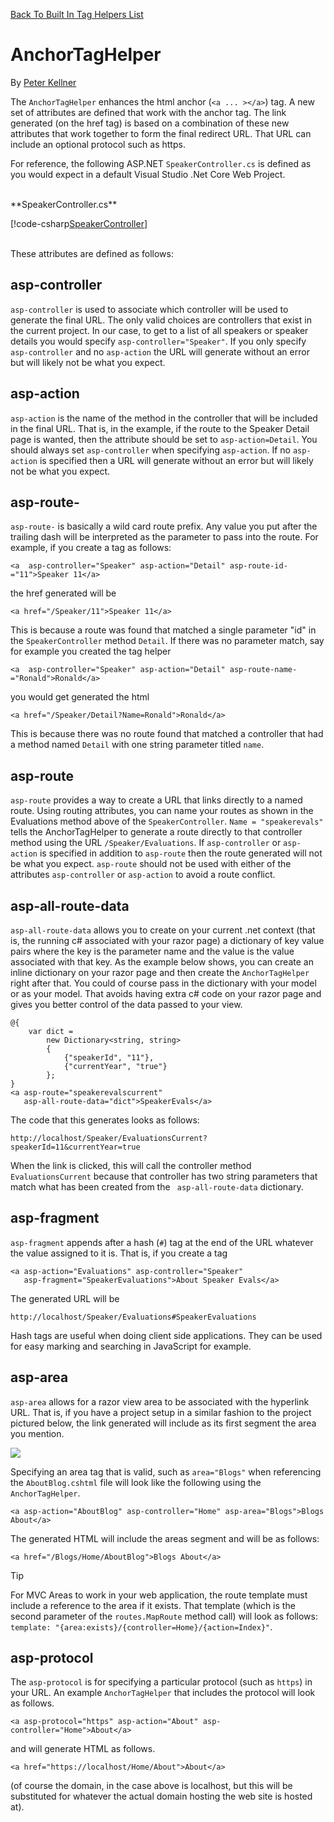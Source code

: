 ﻿[Back To Built In Tag Helpers List](../../builtin.md)


# AnchorTagHelper

By [Peter Kellner](http://peterkellner.net) 


The ```AnchorTagHelper``` enhances the html anchor (`<a ... ></a>`) tag. A new set of attributes are defined that work with the anchor tag. The link generated (on the href tag) is based on a combination of these new attributes that work together to form the final redirect URL. That URL can include an optional protocol such as https.

For reference, the following ASP.NET ```SpeakerController.cs``` is defined as you would expect in a default Visual Studio .Net Core Web Project.



<br/>
**SpeakerController.cs** 

[!code-csharp[SpeakerController](../sample/TagHelpersBuiltInAspNetCore/src/TagHelpersBuiltInAspNetCore/Controllers/SpeakerController.cs)]

<br/>
These attributes are defined as follows:

## asp-controller

```asp-controller``` is used to associate which controller will be used to generate the final URL. The only valid choices are controllers that exist in the current project. In our case, to get to a list of all speakers or speaker details you would specify ```asp-controller="Speaker"```. If you only specify ```asp-controller``` and no ```asp-action``` the URL will generate without an error but will likely not be what you expect.

## asp-action

```asp-action``` is the name of the method in the controller that will be included in the final URL. That is, in the example, if the route to the Speaker Detail page is wanted, then the attribute should be set to ```asp-action=Detail```. You should always set ```asp-controller``` when specifying ```asp-action```. If no ```asp-action``` is specified then a URL will generate without an error but will likely not be what you expect.

## asp-route-

```asp-route-``` is basically a wild card route prefix. Any value you put after the trailing dash will be interpreted as the parameter to pass into the route. For example, if you create a tag as follows: 

```<a  asp-controller="Speaker" asp-action="Detail" asp-route-id-="11">Speaker 11</a>``` 

the href generated will be 

```<a href="/Speaker/11">Speaker 11</a>```  

This is because a route was found that matched a single parameter "id" in the ```SpeakerController``` method ```Detail```. If there was no parameter match, say for example you created the tag helper 

```<a  asp-controller="Speaker" asp-action="Detail" asp-route-name-="Ronald">Ronald</a>```

you would get generated the html 

```<a href="/Speaker/Detail?Name=Ronald">Ronald</a>```

This is because there was no route found that matched a controller that had a method named ```Detail``` with one string parameter titled ```name```.

## asp-route

```asp-route``` provides a way to create a URL that links directly to a named route. Using routing attributes, you can name your routes as shown in the Evaluations method above of the ```SpeakerController```.  ```Name = "speakerevals"``` tells the AnchorTagHelper to generate a route directly to that controller method using the URL ```/Speaker/Evaluations```. If ```asp-controller``` or ```asp-action``` is specified in addition to ```asp-route``` then the route generated will not be what you expect.  ```asp-route``` should not be used with either of the attributes ```asp-controller``` or ```asp-action``` to avoid a route conflict.

## asp-all-route-data

```asp-all-route-data``` allows you to create on your current .net context (that is, the running c# associated with your razor page) a dictionary of key value pairs where the key is the parameter name and the value is the value associated with that key. As the example below shows, you can create an inline dictionary on your razor page and then create the ```AnchorTagHelper``` right after that. You could of course pass in the dictionary with your model or as your model. That avoids having extra c# code on your razor page and gives you better control of the data passed to your view.

```
@{
    var dict =
        new Dictionary<string, string>
        {
            {"speakerId", "11"},
            {"currentYear", "true"}
        };
}
<a asp-route="speakerevalscurrent" 
   asp-all-route-data="dict">SpeakerEvals</a>
```

The code that this generates looks as follows:

```
http://localhost/Speaker/EvaluationsCurrent?speakerId=11&currentYear=true
```

When the link is clicked, this will call the controller method ```EvaluationsCurrent``` because that controller has two string parameters that match what has been created from the ```
asp-all-route-data``` 
dictionary.

## asp-fragment

```asp-fragment``` appends after a hash (```#```) tag at the end of the URL whatever the value assigned to it is. That is, if you create a tag

```
<a asp-action="Evaluations" asp-controller="Speaker"  
   asp-fragment="SpeakerEvaluations">About Speaker Evals</a>
```
The generated URL will be

```
http://localhost/Speaker/Evaluations#SpeakerEvaluations
```
Hash tags are useful when doing client side applications. They can be used for easy marking and searching in JavaScript for example.


## asp-area

```asp-area``` allows for a razor view area to be associated with the hyperlink URL. That is, if you have a project setup in a similar fashion to the project pictured below, the link generated will include as its first segment the area you mention.

![](../_static/ProjectControllersArea.png)

Specifying an area tag that is valid, such as ```area="Blogs"``` when referencing the ```AboutBlog.cshtml``` file will look like the following using the ```AnchorTagHelper```.

```
<a asp-action="AboutBlog" asp-controller="Home" asp-area="Blogs">Blogs About</a>
```

The generated HTML will include the areas segment and will be as follows:

```
<a href="/Blogs/Home/AboutBlog">Blogs About</a>
```

> [!TIP]
> For MVC Areas to work in your web application, the route template must include a reference to the area if it exists. That template (which is the second parameter of the ```routes.MapRoute``` method call) will look as follows: ```template: "{area:exists}/{controller=Home}/{action=Index}"```.



## asp-protocol

The ```asp-protocol``` is for specifying a particular protocol (such as ```https```) in your URL. An example ```AnchorTagHelper``` that includes the protocol will look as follows.

```<a asp-protocol="https" asp-action="About" asp-controller="Home">About</a>```

and will generate HTML as follows.

```<a href="https://localhost/Home/About">About</a>```

(of course the domain, in the case above is localhost, but this will be substituted for whatever the actual domain hosting the web site is hosted at).


